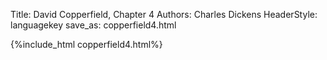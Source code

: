 Title: David Copperfield, Chapter 4
Authors: Charles Dickens
HeaderStyle: languagekey
save_as: copperfield4.html

{%include_html copperfield4.html%}

